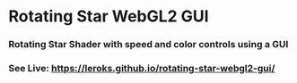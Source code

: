# Rotating Star WebGL2 GUI
### Rotating Star Shader with speed and color controls using a GUI
### See Live: https://leroks.github.io/rotating-star-webgl2-gui/
